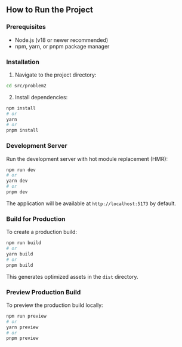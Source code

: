 ## How to Run the Project

### Prerequisites
- Node.js (v18 or newer recommended)
- npm, yarn, or pnpm package manager

### Installation
1. Navigate to the project directory:
```bash
cd src/problem2
```

2. Install dependencies:
```bash
npm install
# or
yarn
# or
pnpm install
```

### Development Server
Run the development server with hot module replacement (HMR):
```bash
npm run dev
# or
yarn dev
# or
pnpm dev
```

The application will be available at `http://localhost:5173` by default.

### Build for Production
To create a production build:
```bash
npm run build
# or
yarn build
# or
pnpm build
```

This generates optimized assets in the `dist` directory.

### Preview Production Build
To preview the production build locally:
```bash
npm run preview
# or
yarn preview
# or
pnpm preview
```